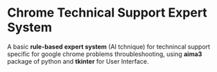 # Chrome Technical Support Expert System

A basic **rule-based expert system** (AI tchnique) for technincal support specific for google chrome problems throubleshooting, using **aima3** package of python and **tkinter** for User Interface.
